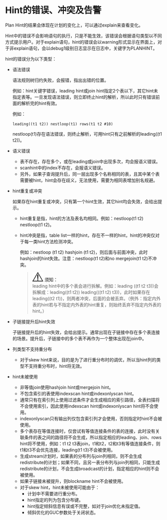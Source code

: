 # Hint的错误、冲突及告警<a name="ZH-CN_TOPIC_0245374575"></a>

Plan Hint的结果会体现在计划的变化上，可以通过explain来查看变化。

Hint中的错误不会影响语句的执行，只是不能生效，该错误会根据语句类型以不同方式提示用户。对于explain语句，hint的错误会以warning形式显示在界面上，对于非explain语句，会以debug1级别日志显示在日志中，关键字为PLANHINT。

hint的错误分为以下类型：

-   语法错误

    语法规则树归约失败，会报错，指出出错的位置。

    例如：hint关键字错误，leading hint或join hint指定2个表以下，其它hint未指定表等。一旦发现语法错误，则立即终止hint的解析，所以此时只有错误前面的解析完的hint有效。

    例如：

    ```
    leading((t1 t2)) nestloop(t1) rows(t1 t2 #10)
    ```

    nestloop\(t1\)存在语法错误，则终止解析，可用hint只有之前解析的leading\(\(t1 t2\)\)。

-   语义错误
    -   表不存在，存在多个，或在leading或join中出现多次，均会报语义错误。
    -   scanhint中的index不存在，会报语义错误。
    -   另外，如果子查询提升后，同一层出现多个名称相同的表，且其中某个表需要被hint，hint会存在歧义，无法使用，需要为相同表增加别名规避。

-   hint重复或冲突

    如果存在hint重复或冲突，只有第一个hint生效，其它hint均会失效，会给出提示。

    -   hint重复是指，hint的方法及表名均相同。例如：nestloop\(t1 t2\) nestloop\(t1 t2\)。
    -   hint冲突是指，table list一样的hint，存在不一样的hint，hint的冲突仅对于每一类hint方法检测冲突。

        例如：nestloop \(t1 t2\) hashjoin \(t1 t2\)，则后面与前面冲突，此时hashjoin的hint失效。注意：nestloop\(t1 t2\)和no mergejoin\(t1 t2\)不冲突。

        >![](public_sys-resources/icon-notice.gif) **须知：**   
        >leading hint中的多个表会进行拆解。例如：leading \(\(t1 t2 t3\)\)会拆解成：leading\(\(t1 t2\)\) leading\(\(\(t1 t2\) t3\)\)，此时如果存在leading\(\(t2 t1\)\)，则两者冲突，后面的会被丢弃。（例外：指定内外表的hint若与不指定内外表的hint重复，则始终丢弃不指定内外表的hint。）  


-   子链接提升后hint失效

    子链接提升后的hint失效，会给出提示。通常出现在子链接中存在多个表连接的场景。提升后，子链接中的多个表不再作为一个整体出现在join中。

-   列类型不支持重分布
    -   对于skew hint来说，目的是为了进行重分布时的调优，所以当hint列的类型不支持重分布时，hint将无效。

-   hint未被使用
    -   非等值join使用hashjoin hint或mergejoin hint。
    -   不包含索引的表使用indexscan hint或indexonlyscan hint。
    -   通常只有在索引列上使用过滤条件才会生成相应的索引路径，全表扫描将不会使用索引，因此使用indexscan hint或indexonlyscan hint将不会使用。
    -   indexonlyscan只有输出列仅包含索引列才会使用，否则指定时hint不会被使用。
    -   多个表存在等值连接时，仅尝试有等值连接条件的表的连接，此时没有关联条件的表之间的路径将不会生成，所以指定相应的leading、join、rows hint将不使用，例如：t1 t2 t3表join，t1和t2，t2和t3有等值连接条件，则t1和t3不会优先连接，leading\(t1 t3\)不会被使用。
    -   生成stream计划时，如果表的分布列与join列相同，则不会生成redistribute的计划；如果不同，且另一表分布列与join列相同，只能生成redistribute的计划，不会生成broadcast的计划，指定相应的hint则不会被使用。
    -   如果子链接未被提升，则blockname hint不会被使用。
    -   对于skew hint，hint未被使用可能由于：
        -   计划中不需要进行重分布。
        -   hint指定的列为包含分布键。
        -   hint指定倾斜信息有误或不完整，如对于join优化未指定值。
        -   倾斜优化的GUC参数处于关闭状态。



